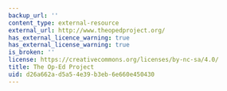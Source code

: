 ```yaml
---
backup_url: ''
content_type: external-resource
external_url: http://www.theopedproject.org/
has_external_licence_warning: true
has_external_license_warning: true
is_broken: ''
license: https://creativecommons.org/licenses/by-nc-sa/4.0/
title: The Op-Ed Project
uid: d26a662a-d5a5-4e39-b3eb-6e660e450430
---
```

